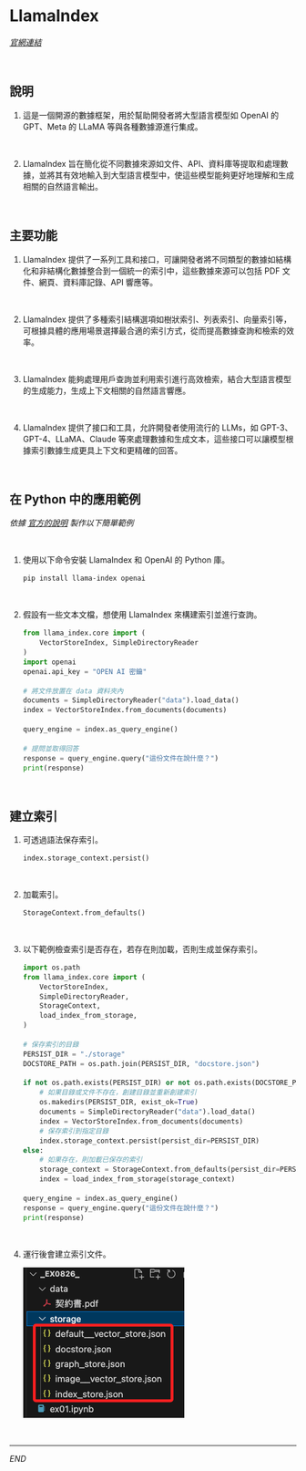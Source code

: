 # LlamaIndex

_[官網連結](https://docs.llamaindex.ai/en/stable/)_

<br>

## 說明

1. 這是一個開源的數據框架，用於幫助開發者將大型語言模型如 OpenAI 的 GPT、Meta 的 LLaMA 等與各種數據源進行集成。

<br>

2. LlamaIndex 旨在簡化從不同數據來源如文件、API、資料庫等提取和處理數據，並將其有效地輸入到大型語言模型中，使這些模型能夠更好地理解和生成相關的自然語言輸出。

<br>

## 主要功能

1. LlamaIndex 提供了一系列工具和接口，可讓開發者將不同類型的數據如結構化和非結構化數據整合到一個統一的索引中，這些數據來源可以包括 PDF 文件、網頁、資料庫記錄、API 響應等。

<br>

2. LlamaIndex 提供了多種索引結構選項如樹狀索引、列表索引、向量索引等，可根據具體的應用場景選擇最合適的索引方式，從而提高數據查詢和檢索的效率。

<br>

3. LlamaIndex 能夠處理用戶查詢並利用索引進行高效檢索，結合大型語言模型的生成能力，生成上下文相關的自然語言響應。

<br>

4. LlamaIndex 提供了接口和工具，允許開發者使用流行的 LLMs，如 GPT-3、GPT-4、LLaMA、Claude 等來處理數據和生成文本，這些接口可以讓模型根據索引數據生成更具上下文和更精確的回答。

<br>

## 在 Python 中的應用範例

_依據 [官方的說明](https://docs.llamaindex.ai/en/stable/getting_started/starter_example/) 製作以下簡單範例_

<br>

1. 使用以下命令安裝 LlamaIndex 和 OpenAI 的 Python 庫。

    ```bash
    pip install llama-index openai
    ```

<br>

2. 假設有一些文本文檔，想使用 LlamaIndex 來構建索引並進行查詢。

    ```python
    from llama_index.core import (
        VectorStoreIndex, SimpleDirectoryReader
    )
    import openai
    openai.api_key = "OPEN AI 密鑰"

    # 將文件放置在 data 資料夾內
    documents = SimpleDirectoryReader("data").load_data()
    index = VectorStoreIndex.from_documents(documents)

    query_engine = index.as_query_engine()
    
    # 提問並取得回答
    response = query_engine.query("這份文件在說什麼？")
    print(response)
    ```

<br>

## 建立索引

1. 可透過語法保存索引。

    ```python
    index.storage_context.persist()
    ```

<br>

2. 加載索引。

    ```python
    StorageContext.from_defaults()
    ```

<br>

3. 以下範例檢查索引是否存在，若存在則加載，否則生成並保存索引。

    ```python
    import os.path
    from llama_index.core import (
        VectorStoreIndex,
        SimpleDirectoryReader,
        StorageContext,
        load_index_from_storage,
    )

    # 保存索引的目錄
    PERSIST_DIR = "./storage"
    DOCSTORE_PATH = os.path.join(PERSIST_DIR, "docstore.json")

    if not os.path.exists(PERSIST_DIR) or not os.path.exists(DOCSTORE_PATH):
        # 如果目錄或文件不存在，創建目錄並重新創建索引
        os.makedirs(PERSIST_DIR, exist_ok=True)  
        documents = SimpleDirectoryReader("data").load_data()
        index = VectorStoreIndex.from_documents(documents)
        # 保存索引到指定目錄
        index.storage_context.persist(persist_dir=PERSIST_DIR)  
    else:
        # 如果存在，則加載已保存的索引
        storage_context = StorageContext.from_defaults(persist_dir=PERSIST_DIR)
        index = load_index_from_storage(storage_context)

    query_engine = index.as_query_engine()
    response = query_engine.query("這份文件在說什麼？")
    print(response)

    ```

<br>

4. 運行後會建立索引文件。

    ![](images/img_01.png)

<br>

___

_END_
